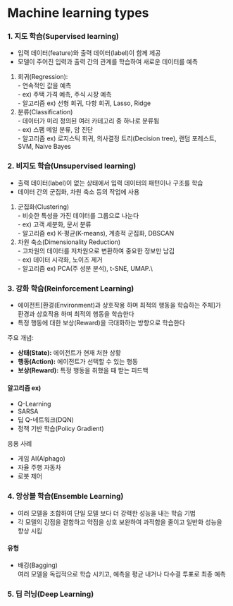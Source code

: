 # Machine learning types

### 1.  지도 학습(Supervised learning)

* 입력 데이터(feature)와 출력 데이터(label)이 함께 제공
* 모델이 주어진 입력과 출력 간의  관계를  학습하여 새로운 데이터를 예측

1. 회귀(Regression):\
   \- 연속적인 값을 예측\
   \- ex) 주택 가격 예측, 주식 시장 예측\
   \- 알고리즘 ex) 선형 회귀, 다항 회귀, Lasso, Ridge
2. 분류(Classification)\
   \- 데이터가 미리 정의된 여러 카테고리 중 하나로 분류됨\
   \- ex) 스팸 메일 분류, 암 진단\
   \- 알고리즘 ex) 로지스틱 회귀, 의사결정 트리(Decision tree), 랜덤 포레스트, SVM, Naive Bayes

###

###

### 2. 비지도 학습(Unsupervised learning)

* 출력 데이터(label)이 없는 상태에서 입력 데이터의 패턴이나 구조를 학습
* 데이터 간의 군집화, 차원 축소 등의 작업에 사용

1. 군집화(Clustering)\
   \-  비슷한 특성을 가진 데이터를 그룹으로 나눈다\
   \- ex) 고객 세분화, 문서 분류\
   \- 알고리즘 ex) K-평균(K-means), 계층적 군집화, DBSCAN
2. 차원 축소(Dimensionality Reduction)\
   \- 고차원의 데이터를 저차원으로 변환하여 중요한 정보만 남김\
   \- ex) 데이터 시각화, 노이즈 제거\
   \- 알고리즘 ex) PCA(주 성분 분석), t-SNE, UMAP.\


###

###

### 3. 강화 학습(Reinforcement Learning)

* 에이전트\[환경(Environment)과 상호작용 하며 최적의 행동을 학습하는 주체]가\
  환경과 상호작용 하며 최적의 행동을 학습한다
* 특정 행동에 대한 보상(Reward)을 극대화하는 방향으로 학습한다

&#x20;주요 개념:

* **상태(State):** 에이전트가 현재 처한 상황
* **행동(Action):** 에이전트가 선택할 수 있는 행동
* **보상(Reward):** 특정 행동을 취했을 때 받는 피드백

#### 알고리즘 ex)&#x20;

* Q-Learning
* SARSA
* 딥 Q-네트워크(DQN)
* 정책 기반 학습(Policy Gradient)

응용 사례

* 게임 AI(Alphago)
* 자율 주행 자동차
* 로봇 제어





### 4. 앙상블 학습(Ensemble Learning)

* 여러 모델을 조합하여 단일 모델 보다 더 강력한 성능을 내는 학습 기법
* 각 모델의 강점을 결합하고 약점을 상호 보완하여 과적합을 줄이고 일반화 성능을 향상 시킴

#### 유형&#x20;

* 배깅(Bagging)\
  여러 모델을 독립적으로 학습 시키고, 예측을 평균 내거나 다수결 투표로 최종 예측





### 5. 딥 러닝(Deep Learning)



